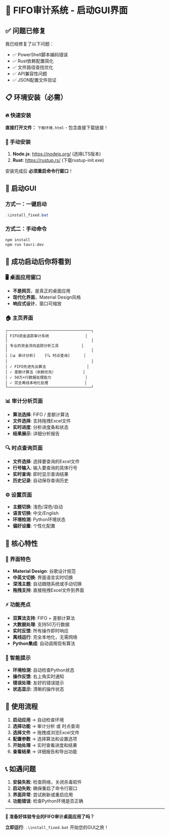 # 🚀 FIFO审计系统 - 启动GUI界面

## ✅ 问题已修复

我已经修复了以下问题：
- ✅ PowerShell脚本编码错误
- ✅ Rust依赖配置简化  
- ✅ 文件路径查找优化
- ✅ API兼容性问题
- ✅ JSON配置文件验证

## 📋 环境安装（必需）

### 🔥 快速安装

**直接打开文件：** `下载环境.html` - 包含直接下载链接！

### 📝 手动安装

1. **Node.js**: https://nodejs.org/ (选择LTS版本)
2. **Rust**: https://rustup.rs/ (下载rustup-init.exe)

安装完成后 **必须重启命令行窗口**！

## 🎯 启动GUI

### 方式一：一键启动
```powershell
.\install_fixed.bat
```

### 方式二：手动命令  
```powershell
npm install
npm run tauri:dev
```

## 🎉 成功启动后你将看到

### 🖥️ 桌面应用窗口
- **不是网页**，是真正的桌面应用
- **现代化界面**，Material Design风格
- **响应式设计**，窗口可缩放

### 🏠 主页界面
```
┌─────────────────────────────────────┐
│ FIFO资金追踪审计系统                │
│                                     │
│ 专业的资金流向追踪分析工具          │
│                                     │  
│ [📊 审计分析]    [🔍 时点查询]      │
│                                     │
│ ✓ FIFO先进先出算法                  │
│ ✓ 差额计算法（余额优先）            │
│ ✓ 50万+行数据处理能力               │
│ ✓ 完全离线本地化处理                │
└─────────────────────────────────────┘
```

### 📊 审计分析页面
- **算法选择**: FIFO / 差额计算法
- **文件选择**: 支持拖拽Excel文件
- **实时进度**: 分析进度条和状态
- **结果展示**: 详细分析报告

### 🔍 时点查询页面  
- **文件选择**: 选择要查询的Excel文件
- **行号输入**: 输入要查询的具体行号
- **实时查询**: 即时显示查询结果
- **历史记录**: 自动保存查询历史

### ⚙️ 设置页面
- **主题切换**: 浅色/深色/自动
- **语言切换**: 中文/English
- **环境检测**: Python环境状态
- **偏好设置**: 个性化配置

## 🌟 核心特性

### 🎨 界面特色
- **Material Design**: 谷歌设计规范
- **中英文切换**: 界面语言实时切换  
- **深浅主题**: 自动跟随系统或手动切换
- **拖拽支持**: 直接拖拽Excel文件到界面

### ⚡ 功能亮点
- **双算法支持**: FIFO + 差额计算法
- **大数据处理**: 支持50万行数据
- **实时反馈**: 所有操作即时响应
- **离线运行**: 完全本地化，无需网络
- **Python集成**: 自动调用现有算法

### 🔔 智能提示
- **环境检测**: 自动检查Python状态
- **操作反馈**: 右上角实时通知
- **错误处理**: 友好的错误提示
- **状态显示**: 清晰的操作状态

## 🚀 使用流程

1. **启动应用** → 自动检查环境
2. **选择功能** → 审计分析 或 时点查询
3. **选择文件** → 拖拽或浏览Excel文件
4. **配置参数** → 选择算法和设置选项
5. **开始处理** → 实时查看进度和结果
6. **查看结果** → 详细报告和导出功能

## 📞 如遇问题

1. **安装失败**: 检查网络，关闭杀毒软件
2. **启动失败**: 确保重启了命令行窗口
3. **界面异常**: 尝试刷新或重启应用
4. **功能错误**: 检查Python环境是否正确

---

**🎯 准备好体验专业的FIFO审计桌面应用了吗？**

**立即运行**: `.\install_fixed.bat` 开始您的GUI之旅！